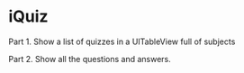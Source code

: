# iQuiz

Part 1. Show a list of quizzes in a UITableView full of subjects

Part 2. Show all the questions and answers.
